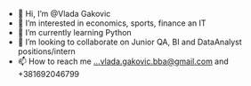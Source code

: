 - 👋 Hi, I’m @Vlada Gakovic
- 👀 I’m interested in economics, sports, finance an IT
- 🌱 I’m currently learning Python
- 💞️ I’m looking to collaborate on Junior QA, BI and DataAnalyst positions/intern
- 📫 How to reach me ...vlada.gakovic.bba@gmail.com and +381692046799

<!---
VladaGakovic/VladaGakovic is a ✨ special ✨ repository because its `README.md` (this file) appears on your GitHub profile.
You can click the Preview link to take a look at your changes.

